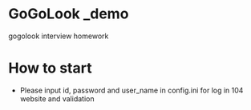 # GoGoLook _demo
gogolook interview homework

# How to start
* Please input id, password and user_name in config.ini for log in 104 website and validation
